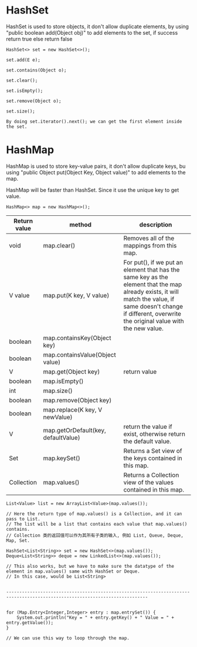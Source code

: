 # HashSet
HashSet is used to store objects, it don't allow duplicate elements, by using "public boolean add(Object obj)" to add elements to the set, if success return true else return false

```
HashSet<> set = new HashSet<>();

set.add(E e);

set.contains(Object o);

set.clear();

set.isEmpty();

set.remove(Object o);

set.size();

By doing set.iterator().next(); we can get the first element inside the set.
```


# HashMap
HashMap is used to store key-value pairs, it don't allow duplicate keys, bu using "public Object put(Object Key, Object value)" to add elements to the map.

HashMap will be faster than HashSet. Since it use the unique key to get value.

~~~
HashMap<> map = new HashMap<>();
~~~
| Return value | method | description |
|--------------|--------|-------------|
| void | map.clear() | Removes all of the mappings from this map. |
| V value | map.put(K key, V value) | For put(), if we put an element that has the same key as the element that the map already exists, it will match the value, if same doesn't change if different, overwrite the original value with the new value. |
| boolean | map.containsKey(Object key) |  |
| boolean | map.containsValue(Object value) |  |
| V | map.get(Object key) | return value |
| boolean | map.isEmpty() |  |
| int | map.size() |  |
| boolean | map.remove(Object key) |  |
| boolean | map.replace(K key, V newValue) |  |
| V | map.getOrDefault(key, defaultValue) | return the value if exist, otherwise return the default value. |
| Set<K> | map.keySet() | Returns a Set view of the keys contained in this map. |
| Collection<V> | map.values() | Returns a Collection view of the values contained in this map. |

~~~
List<Value> list = new ArrayList<Value>(map.values());

// Here the return type of map.values() is a Collection, and it can pass to List.
// The list will be a list that contains each value that map.values() contains.
// Collection 类的返回值可以作为其所有子类的输入, 例如 List, Queue, Deque, Map, Set.

HashSet<List<String>> set = new HashSet<>(map.values());
Deque<List<String>> deque = new LinkedList<>(map.values());

// This also works, but we have to make sure the datatype of the element in map.values() same with HashSet or Deque.
// In this case, would be List<String>


----------------------------------------------------------------------------------------------------------------------------


for (Map.Entry<Integer,Integer> entry : map.entrySet()) {
    System.out.println("Key = " + entry.getKey() + " Value = " + entry.getValue());
}

// We can use this way to loop through the map.
~~~

